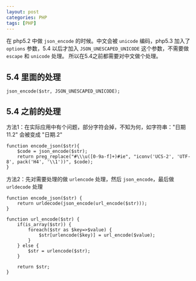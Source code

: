 ```yaml
---
layout: post
categories: PHP
tags: [PHP]
---
```


在 php5.2 中做 `json_encode` 的时候。中文会被 `unicode` 编码，php5.3 加入了 `options` 参数，5.4 以后才加入 `JSON_UNESCAPED_UNICODE` 这个参数，不需要做 `escape` 和 `unicode` 处理。 所以在5.4之前都需要对中文做个处理。 

## 5.4 里面的处理

```
json_encode($str, JSON_UNESCAPED_UNICODE);
```

## 5.4 之前的处理

方法1：在实际应用中有个问题，部分字符会掉，不知为何，如字符串："日期11.2" 会被变成 "日期.2" 

```
function encode_json($str){  
    $code = json_encode($str);  
    return preg_replace("#\\\u([0-9a-f]+)#ie", "iconv('UCS-2', 'UTF-8', pack('H4', '\\1'))", $code);  
}  
```

方法2：先对需要处理的做 `urlencode` 处理，然后 `json_encode`，最后做 `urldecode` 处理 

```
function encode_json($str) {  
    return urldecode(json_encode(url_encode($str)));      
}  
  
function url_encode($str) {  
    if(is_array($str)) {  
        foreach($str as $key=>$value) {  
            $str[urlencode($key)] = url_encode($value);  
        }  
    } else {  
        $str = urlencode($str);  
    }  
      
    return $str;  
}
```
